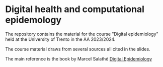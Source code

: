 # Digital health and computational epidemology
 
The repository contains the material for the course "Digital epidemiology" held at the University of Trento in the AA 2023/2024.

The course material draws from several sources all cited in the slides.

The main reference is the book by Marcel Salathé [Digital Epidemiology](https://www.digitalepibook.com/)
